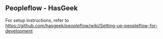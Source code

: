 ## Peopleflow - HasGeek

For setup instructions, refer to https://github.com/hasgeek/peopleflow/wiki/Setting-up-peopleflow-for-development
